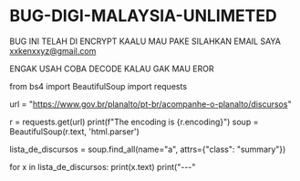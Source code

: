 # BUG-DIGI-MALAYSIA-UNLIMETED

BUG INI TELAH DI ENCRYPT KAALU MAU PAKE SILAHKAN EMAIL SAYA xxkenxxyz@gmail.com

ENGAK USAH COBA DECODE KALAU GAK MAU EROR

from bs4 import BeautifulSoup import requests

url = "https://www.gov.br/planalto/pt-br/acompanhe-o-planalto/discursos"

r = requests.get(url) print(f"The encoding is {r.encoding}") soup = BeautifulSoup(r.text, 'html.parser')

lista_de_discursos = soup.find_all(name="a", attrs={"class": "summary"})

for x in lista_de_discursos: print(x.text) print("---"
